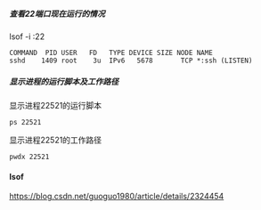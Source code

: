 ##### 查看22端口现在运行的情况 
lsof -i :22

```text
COMMAND  PID USER   FD   TYPE DEVICE SIZE NODE NAME
sshd    1409 root    3u  IPv6   5678       TCP *:ssh (LISTEN)
```



##### 显示进程的运行脚本及工作路径

显示进程22521的运行脚本

`ps 22521`

显示进程22521的工作路径

`pwdx 22521`



#### lsof

https://blog.csdn.net/guoguo1980/article/details/2324454







